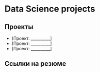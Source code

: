 # Data Science projects

## Проекты 

* [Проект: __________]
* [Проект: __________]
* [Проект: __________]

## Ссылки на резюме 
